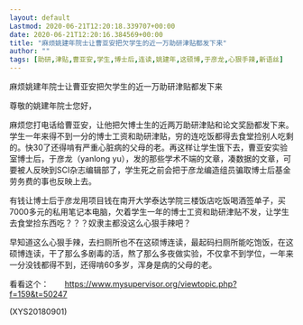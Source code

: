 ```yaml
---
layout: default
Lastmod: 2020-06-21T12:20:18.339707+00:00
date: 2020-06-21T12:20:16.384569+00:00
title: "麻烦姚建年院士让曹亚安把欠学生的近一万助研津贴都发下来"
author: ""
tags: [助研,津贴,曹亚安,学生,博士后,连读,姚建年,这硕博,于彦龙,心狠手辣,新语丝]
---
```


麻烦姚建年院士让曹亚安把欠学生的近一万助研津贴都发下来

尊敬的姚建年院士您好，

麻烦您打电话给曹亚安，让他把欠博士生的近两万助研津贴和论文奖励都发下来。学生一年来得不到一分的博士工资和助研津贴，穷的连吃饭都得去食堂捡别人吃剩的。快30了还得啃有严重心脏病的父母的老。再这样让学生饿下去，曹亚安实验室博士后，于彦龙（yanlong yu），发的那些学术不端的文章，凑数据的文章，可要被人反映到SCI杂志编辑部了，学生死之前会把于彦龙编造组员骗取博士后基金劳务费的事也反映上去。

有钱让博士后于彦龙用项目钱在南开大学泰达学院三楼饭店吃饭喝酒签单子，买7000多元的私用笔记本电脑，欠着学生一年的博士工资和助研津贴不发，让学生去食堂捡东西吃？？？奴隶主都没这么心狠手辣吧？

早知道这么心狠手辣，去扫厕所也不在这硕博连读，最起码扫厕所能吃饱饭，在这硕博连读，干了那么多剧毒的活，熬了那么多夜做实验，不仅拿不到学位，一年来一分没钱都得不到，还得啃60多岁，浑身是病的父母的老。

看看这个：　　https://www.mysupervisor.org/viewtopic.php?f=159&t=50247

(XYS20180901)

